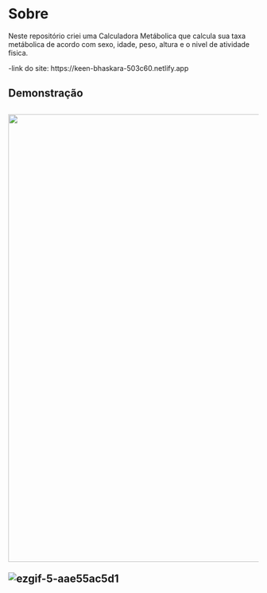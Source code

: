# Sobre

<p >
Neste repositório criei uma Calculadora Metábolica que calcula sua taxa metábolica de acordo  com sexo, idade, peso, altura e o nivel de atividade fisica.
<p/>
<p>
 -link do site: https://keen-bhaskara-503c60.netlify.app
<p/>
  
<h2>Demonstração<h2/>
<p align="center">
<img src="![Captura de Tela (643)](https://user-images.githubusercontent.com/86538066/155898131-cc2a405c-15b2-4ba1-95c6-8e68b812bf7d.png)" width="900px" />
<p/>
  
![ezgif-5-aae55ac5d1](https://user-images.githubusercontent.com/86538066/155901784-ff64394d-e3df-422f-8b93-ac412e4b0772.gif)


